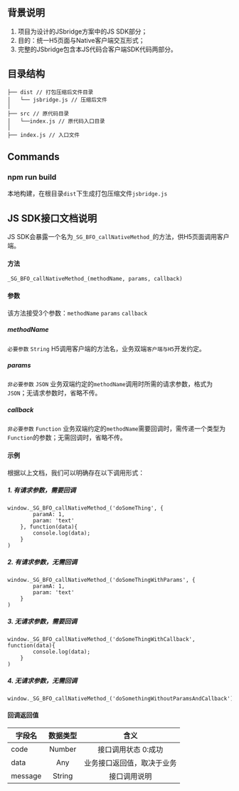 ## 背景说明
1. 项目为设计的JSbridge方案中的JS SDK部分；
2. 目的：统一H5页面与Native客户端交互形式；
3. 完整的JSbridge包含本JS代码合客户端SDK代码两部分。


## 目录结构

```
├── dist // 打包压缩后文件目录
│   └── jsbridge.js // 压缩后文件
│
├── src // 原代码目录
│   └──index.js // 原代码入口目录
│
├── index.js // 入口文件
```

## Commands

### npm run build 

本地构建，在根目录`dist`下生成打包压缩文件`jsbridge.js`

## JS SDK接口文档说明
JS SDK会暴露一个名为`_SG_BFO_callNativeMethod_`的方法，供H5页面调用客户端。

#### 方法
`_SG_BFO_callNativeMethod_(methodName, params, callback)`

#### 参数
该方法接受3个参数：`methodName` `params` `callback`

##### methodName
`必要参数` `String`
H5调用客户端的方法名，业务双端`客户端与H5`开发约定。
##### params
`非必要参数` `JSON`
业务双端约定的`methodName`调用时所需的请求参数，格式为`JSON`；无请求参数时，省略不传。
##### callback
`非必要参数` `Function`
业务双端约定的`methodName`需要回调时，需传递一个类型为`Function`的参数；无需回调时，省略不传。

#### 示例
根据以上文档，我们可以明确存在以下调用形式：

##### 1. 有请求参数，需要回调
```
window._SG_BFO_callNativeMethod_('doSomeThing', { 
        paramA: 1, 
        param: 'text' 
    }, function(data){ 
        console.log(data); 
    }
)
```

##### 2. 有请求参数，无需回调
```
window._SG_BFO_callNativeMethod_('doSomeThingWithParams', { 
        paramA: 1, 
        param: 'text' 
    }
)
```

##### 3. 无请求参数，需要回调
```
window._SG_BFO_callNativeMethod_('doSomeThingWithCallback', function(data){ 
        console.log(data);
    }
)
```

##### 4. 无请求参数，无需回调
```
window._SG_BFO_callNativeMethod_('doSomethingWithoutParamsAndCallback')
```
#### 回调返回值


| 字段名  |  数据类型 | 含义  |
| ---------- | :-----------:  | :-----------: |
| code | Number | 接口调用状态 0:成功 | 
| data | Any | 业务接口返回值，取决于业务 | 
| message | String | 接口调用说明 |

